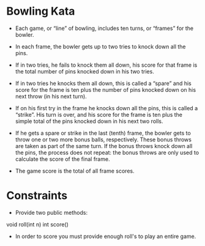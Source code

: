 # Bowling Kata

* Each game, or “line” of bowling, includes ten turns, or “frames” for the bowler.

* In each frame, the bowler gets up to two tries to knock down all the pins.

* If in two tries, he fails to knock them all down, his score for that frame is the total number of pins knocked down in his two tries.

* If in two tries he knocks them all down, this is called a “spare” and his score for the frame is ten plus the number of pins knocked down on his next throw (in his next turn).

* If on his first try in the frame he knocks down all the pins, this is called a “strike”. His turn is over, and his score for the frame is ten plus the simple total of the pins knocked down in his next two rolls.

* If he gets a spare or strike in the last (tenth) frame, the bowler gets to throw one or two more bonus balls, respectively. These bonus throws are taken as part of the same turn. If the bonus throws knock down all the pins, the process does not repeat: the bonus throws are only used to calculate the score of the final frame.

* The game score is the total of all frame scores.

# Constraints

* Provide two public methods: 

void roll(int n)
int score()

* In order to score you must provide enough roll's to play an entire game.
